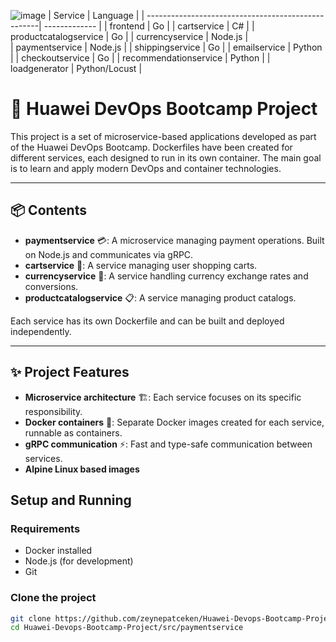 ![image](https://github.com/user-attachments/assets/c28faf2b-7127-4d2f-98d0-954c095ebe1f)
| Service                                            | Language      |
| ---------------------------------------------------| ------------- | 
| frontend                                           | Go            | 
| cartservice                                        | C#            | 
| productcatalogservice                              | Go            | 
| currencyservice                                    | Node.js       |   
| paymentservice                                     | Node.js       | 
| shippingservice                                    | Go            | 
| emailservice                                       | Python        | 
| checkoutservice                                    | Go            | 
| recommendationservice                              | Python        |
| loadgenerator                                      | Python/Locust | 


# 🚀 Huawei DevOps Bootcamp Project

This project is a set of microservice-based applications developed as part of the Huawei DevOps Bootcamp. Dockerfiles have been created for different services, each designed to run in its own container. The main goal is to learn and apply modern DevOps and container technologies.

---

## 📦 Contents

- **paymentservice** 💳: A microservice managing payment operations. Built on Node.js and communicates via gRPC.
- **cartservice** 🛒: A service managing user shopping carts.
- **currencyservice** 💱: A service handling currency exchange rates and conversions.
- **productcatalogservice** 📋: A service managing product catalogs.

Each service has its own Dockerfile and can be built and deployed independently.

---

## ✨ Project Features

- **Microservice architecture** 🏗️: Each service focuses on its specific responsibility.
- **Docker containers** 🐳: Separate Docker images created for each service, runnable as containers.
- **gRPC communication** ⚡: Fast and type-safe communication between services.
- **Alpine Linux based images**

## Setup and Running

### Requirements

- Docker installed
- Node.js (for development)
- Git

### Clone the project

```bash
git clone https://github.com/zeynepatceken/Huawei-Devops-Bootcamp-Project.git
cd Huawei-Devops-Bootcamp-Project/src/paymentservice
